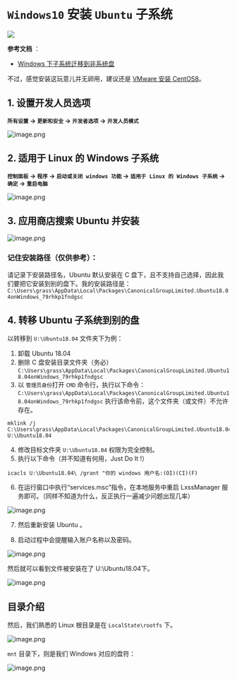 # `Windows10` 安装 `Ubuntu` 子系统
![](https://picker-oss.oss-cn-beijing.aliyuncs.com/20200426/51313136ff53dc3edc22558af61666c0.png_target)

**参考文档** ：
* [Windows 下子系统迁移到非系统盘](https://blog.csdn.net/m0_37990055/article/details/89709963)

不过，感觉安装这玩意儿并无卵用，建议还是 [VMware 安装 CentOS8](https://grasswort.com/blog/fb516fc9a5d2a4f5.html)。

## 1. 设置开发人员选项

**`所有设置` -> `更新和安全`  -> `开发者选项` -> `开发人员模式`**

![image.png](https://picker-oss.oss-cn-beijing.aliyuncs.com/20200426/ddd76b225f7bd338beba6a36315347a8.png_target)

## 2. 适用于 Linux 的 Windows 子系统

**`控制面板` -> `程序` -> `启动或关闭 windows 功能` -> `适用于 Linux 的 Windows 子系统` -> `确定` -> `重启电脑`**

![image.png](https://picker-oss.oss-cn-beijing.aliyuncs.com/20200426/35653db4c9648b185d74454301a3783e.png_target)

## 3. 应用商店搜索 Ubuntu 并安装
![image.png](https://picker-oss.oss-cn-beijing.aliyuncs.com/20200426/315d278a4ed392c4bf448eb61ec4f6f8.png_target)

### 记住安装路径（仅供参考）：
请记录下安装路径名，Ubuntu 默认安装在 C 盘下，且不支持自己选择，因此我们要把它安装到别的盘下。我的安装路径是：
`C:\Users\grass\AppData\Local\Packages\CanonicalGroupLimited.Ubuntu18.04onWindows_79rhkp1fndgsc`

## 4. 转移 Ubuntu 子系统到别的盘
以转移到 `U:\Ubuntu18.04` 文件夹下为例：
1. 卸载 Ubuntu 18.04
2. 删除 C 盘安装目录文件夹（务必）
`C:\Users\grass\AppData\Local\Packages\CanonicalGroupLimited.Ubuntu18.04onWindows_79rhkp1fndgsc`
3. 以 `管理员身份`打开 `CMD` 命令行，执行以下命令：
`C:\Users\grass\AppData\Local\Packages\CanonicalGroupLimited.Ubuntu18.04onWindows_79rhkp1fndgsc` 执行该命令前，这个文件夹（或文件）不允许存在。
```shell
mklink /j C:\Users\grass\AppData\Local\Packages\CanonicalGroupLimited.Ubuntu18.04onWindows_79rhkp1fndgsc U:\Ubuntu18.04
```
4. 修改目标文件夹 `U:\Ubuntu18.04` 权限为完全控制。
5. 执行以下命令（并不知道有何用，Just Do It !）

```shell
icacls U:\Ubuntu18.04\ /grant "你的 windows 用户名:(OI)(CI)(F)
```
6. 在运行窗口中执行“services.msc”指令，在本地服务中重启 LxssManager 服务即可。（同样不知道为什么，反正执行一遍减少问题出现几率）

![image.png](https://picker-oss.oss-cn-beijing.aliyuncs.com/20200426/335c751d218cb484490c22ed1a0ffdc3.png_target)

7. 然后重新安装 Ubuntu 。

8. 启动过程中会提醒输入账户名称以及密码。

![image.png](https://picker-oss.oss-cn-beijing.aliyuncs.com/20200426/6ead2a2824ca99d638771b59881ac624.png_target)


然后就可以看到文件被安装在了 U:\Ubuntu18.04下。

![image.png](https://picker-oss.oss-cn-beijing.aliyuncs.com/20200426/c5322686b71c687d67bed815ebd0b74a.png_target)


## 目录介绍

然后，我们熟悉的 Linux 根目录是在 `LocalState\rootfs` 下。

![image.png](https://picker-oss.oss-cn-beijing.aliyuncs.com/20200426/fa2dcb3620a1a403884393deea977603.png_target)

`mnt` 目录下，则是我们 Windows 对应的盘符：

![image.png](https://picker-oss.oss-cn-beijing.aliyuncs.com/20200426/cbb005e3cc7774e9168a1a882355c114.png_target)